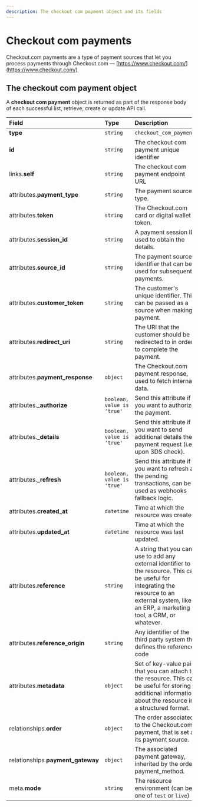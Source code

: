 ```yaml
---
description: The checkout com payment object and its fields
---
```


# Checkout com payments

Checkout.com payments are a type of payment sources that let you process payments through Checkout.com — [https://www.checkout.com/](https://www.checkout.com/)

## The checkout com payment object

A **checkout com payment** object is returned as part of the response body of each successful list, retrieve, create or update API call.

| Field | Type | Description |
| :--- | :--- | :--- |
| **type** | `string` | `checkout_com_payments` |
| **id** | `string` | The checkout com payment unique identifier |
| links.**self** | `string` | The checkout com payment endpoint URL |
| attributes.**payment\_type** | `string` | The payment source type. |
| attributes.**token** | `string` | The Checkout.com card or digital wallet token. |
| attributes.**session\_id** | `string` | A payment session ID used to obtain the details. |
| attributes.**source\_id** | `string` | The payment source identifier that can be used for subsequent payments. |
| attributes.**customer\_token** | `string` | The customer's unique identifier. This can be passed as a source when making a payment. |
| attributes.**redirect\_uri** | `string` | The URI that the customer should be redirected to in order to complete the payment. |
| attributes.**payment\_response** | `object` | The Checkout.com payment response, used to fetch internal data. |
| attributes.**\_authorize** | `boolean, value is 'true'` | Send this attribute if you want to authorize the payment. |
| attributes.**\_details** | `boolean, value is 'true'` | Send this attribute if you want to send additional details the payment request \(i.e. upon 3DS check\). |
| attributes.**\_refresh** | `boolean, value is 'true'` | Send this attribute if you want to refresh all the pending transactions, can be used as webhooks fallback logic. |
| attributes.**created\_at** | `datetime` | Time at which the resource was created. |
| attributes.**updated\_at** | `datetime` | Time at which the resource was last updated. |
| attributes.**reference** | `string` | A string that you can use to add any external identifier to the resource. This can be useful for integrating the resource to an external system, like an ERP, a marketing tool, a CRM, or whatever. |
| attributes.**reference\_origin** | `string` | Any identifier of the third party system that defines the reference code |
| attributes.**metadata** | `object` | Set of key-value pairs that you can attach to the resource. This can be useful for storing additional information about the resource in a structured format. |
| relationships.**order** | `object` | The order associated to the Checkout.com payment, that is set as its payment source. |
| relationships.**payment\_gateway** | `object` | The associated payment gateway, inherited by the order payment\_method. |
| meta.**mode** | `string` | The resource environment \(can be one of `test` or `live`\) |

